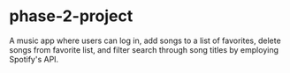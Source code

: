 # phase-2-project

A music app where users can log in, add songs to a list of favorites, delete songs from favorite list, and filter search through song titles by employing Spotify's API.
